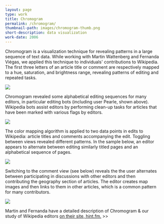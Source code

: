 ```yaml
---
layout: page
type: work
title: Chromogram
permalink: /chromogram/
thumbnail-path: images/chromogram-thumb.png
short-description: data visualization
work-date: 2006
---
```


Chromogram is a visualization technique for revealing patterns in a large sequence of text data. While working with Martin Wattenberg and Fernanda Viégas, we applied this technique to individuals' contributions to Wikipedia. The first three letters of an article title or comment are respectively mapped to a hue, saturation, and brightness range, revealing patterns of editing and repeated tasks.

<img style="margin-left: auto; margin-right: auto;" src="{{ site.baseurl }}/images/chromogram-color-guide.png" />

Chromogram revealed some alphabetical editing sequences for many editors, in particular editing bots (including user Pearle, shown above). Wikipedia bots assist editors by performing clean-up tasks for articles that have been marked with various flags by editors.

<img class="col-30-block" src="{{ site.baseurl }}/images/chromogram-pearle.png">

The color mapping algorithm is applied to two data points in edits to Wikipedia: article titles and comments accompanying the edit. Toggling between views revealed different patterns. In the sample below, an editor appears to alternate between editing similarly titled pages and an alphabetical sequence of pages.

<img class="col-30-block" src="{{ site.baseurl }}/images/chromogram-titles.png">

Switching to the comment view (see below) reveals the the user alternates between participating in discussions with other editors and then contributing the geography section of articles. The editor creates map images and then links to them in other articles, which is a common pattern for many contributors.

<img class="col-30-block" src="{{ site.baseurl }}/images/chromogram-comments.png">

Martin and Fernanda have a detailed description of Chromogram & our study of Wikipedia editors <a href="http://hint.fm/projects/chromogram/">on their site, hint.fm.</a> &gt;&gt;